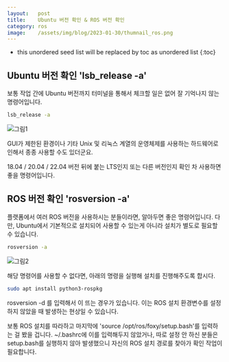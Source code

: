 ```yaml
---
layout:   post
title:    Ubuntu 버전 확인 & ROS 버전 확인
category: ros
image:    /assets/img/blog/2023-01-30/thumnail_ros.png
---
```


* this unordered seed list will be replaced by toc as unordered list
{:toc}

## Ubuntu 버전 확인 'lsb_release -a'

보통 작업 간에 Ubuntu 버전까지 터미널을 통해서 체크할 일은 없어 잘 기억나지 않는 명령어입니다.

~~~bash
lsb_release -a
~~~

![그림1](https://github.com/BGAB0322/bgab.github.io/blob/main/assets/img/blog/2023-01-30/ubunut_ros_version_1.png?raw=true)

GUI가 제한된 환경이나 기타 Unix 및 리눅스 계열의 운영체제를 사용하는 하드웨어로 인해서 종종 사용할 수도 있더군요.

18.04 / 20.04 / 22.04 버전 뒤에 붙는 LTS인지 또는 다른 버전인지 확인 차 사용하면 좋을 명령어입니다.

## ROS 버전 확인 'rosversion -a'

플랫폼에서 여러 ROS 버전을 사용하시는 분들이라면, 알아두면 좋은 명령어입니다. 다만, Ubuntu에서 기본적으로 설치되어 사용할 수 있는게 아니라 설치가 별도로 필요할 수 있습니다.

~~~bash
rosversion -a
~~~

![그림2](https://github.com/BGAB0322/bgab.github.io/blob/main/assets/img/blog/2023-01-30/ubunut_ros_version_2.png?raw=true)

해당 명령어를 사용할 수 없다면, 아래의 명령을 실행해 설치를 진행해주도록 합시다.

~~~bash
sudo apt install python3-rospkg
~~~

rosversion -d 를 입력해서 <unknown>이 뜨는 경우가 있습니다. 이는 ROS 설치 환경변수를 설정하지 않았을 때 발생하는 현상일 수 있습니다.

보통 ROS 설치를 따라하고 마지막에 'source /opt/ros/foxy/setup.bash'를 입력하는 걸 봤을 겁니다. ~/.bashrc에 이를 입력해두지 않았거나, 따로 설정 안 하신 분들은 setup.bash를 실행하지 않아 발생했으니 자신의 ROS 설치 경로를 찾아가 확인 작업이 필요합니다.